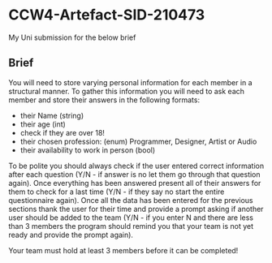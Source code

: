# CCW4-Artefact-SID-210473

My Uni submission for the below brief

## Brief
You will need to store varying personal information for each member in a structural manner.
To gather this information you will need to ask each member and store their answers in the following formats:

- their Name (string)
- their age (int)
- check if they are over 18!
- their chosen profession: (enum)
  Programmer, Designer, Artist or Audio
- their availability to work in person (bool)

To be polite you should always check if the user entered correct information after each question (Y/N - if answer is no let them go through that question again). Once everything has been answered present all of their answers for them to check for a last time (Y/N - if they say no start the entire questionnaire again).
Once all the data has been entered for the previous sections thank the user for their time and provide a prompt asking if another user should be added to the team (Y/N - if you enter N and there are less than 3 members the program should remind you that your team is not yet ready and provide the prompt again).

Your team must hold at least 3 members before it can be completed!
